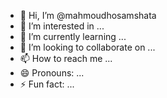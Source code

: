 - 👋 Hi, I’m @mahmoudhosamshata
- 👀 I’m interested in ...
- 🌱 I’m currently learning ...
- 💞️ I’m looking to collaborate on ...
- 📫 How to reach me ...
- 😄 Pronouns: ...
- ⚡ Fun fact: ...

<!---
mahmoudhosamshata/mahmoudhosamshata is a ✨ special ✨ repository because its `README.md` (this file) appears on your GitHub profile.
You can click the Preview link to take a look at your changes.
--->
